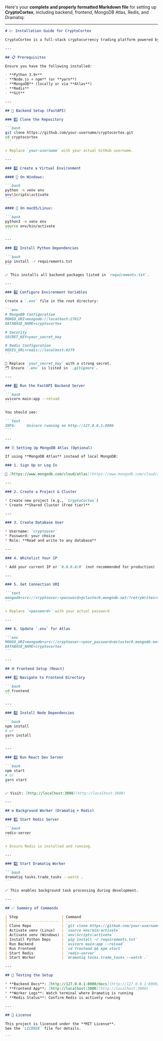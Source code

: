 Here's your **complete and properly formatted Markdown file** for setting up **CryptoCortex**, including backend, frontend, MongoDB Atlas, Redis, and Dramatiq:

---

````markdown
# 💹 Installation Guide for CryptoCortex

CryptoCortex is a full-stack cryptocurrency trading platform powered by **FastAPI** (backend) and **React** (frontend). This guide walks you through setting up the project on your local machine.

---

## 📋 Prerequisites

Ensure you have the following installed:

- **Python 3.9+**
- **Node.js + npm** (or **yarn**)
- **MongoDB** (locally or via **Atlas**)
- **Redis**
- **Git**

---

## 🧠 Backend Setup (FastAPI)

### 1️⃣ Clone the Repository

```bash
git clone https://github.com/your-username/cryptocortex.git
cd cryptocortex
```

> Replace `your-username` with your actual GitHub username.

---

### 2️⃣ Create a Virtual Environment

#### 🔹 On Windows:

```bash
python -m venv env
env\Scripts\activate
```

#### 🔹 On macOS/Linux:

```bash
python3 -m venv env
source env/bin/activate
```

---

### 3️⃣ Install Python Dependencies

```bash
pip install -r requirements.txt
```

✅ This installs all backend packages listed in `requirements.txt`.

---

### 4️⃣ Configure Environment Variables

Create a `.env` file in the root directory:

```env
# MongoDB Configuration
MONGO_URI=mongodb://localhost:27017
DATABASE_NAME=cryptocortex

# Security
SECRET_KEY=your_secret_key

# Redis Configuration
REDIS_URL=redis://localhost:6379
```

🔐 Replace `your_secret_key` with a strong secret.
🗂️ Ensure `.env` is listed in `.gitignore`.

---

### 5️⃣ Run the FastAPI Backend Server

```bash
uvicorn main:app --reload
```

You should see:

```text
INFO:     Uvicorn running on http://127.0.0.1:8000
```

---

## 🗄️ Setting Up MongoDB Atlas (Optional)

If using **MongoDB Atlas** instead of local MongoDB:

### 1. Sign Up or Log In

🔗 [https://www.mongodb.com/cloud/atlas](https://www.mongodb.com/cloud/atlas)

---

### 2. Create a Project & Cluster

* Create new project (e.g., `CryptoCortex`)
* Create **Shared Cluster (Free tier)**

---

### 3. Create Database User

* Username: `cryptouser`
* Password: your choice
* Role: **Read and write to any database**

---

### 4. Whitelist Your IP

* Add your current IP or `0.0.0.0/0` (not recommended for production)

---

### 5. Get Connection URI

```text
mongodb+srv://cryptouser:<password>@cluster0.mongodb.net/?retryWrites=true&w=majority
```

> Replace `<password>` with your actual password

---

### 6. Update `.env` for Atlas

```env
MONGO_URI=mongodb+srv://cryptouser:<your_password>@cluster0.mongodb.net/?retryWrites=true&w=majority
DATABASE_NAME=cryptocortex
```

---

## 🌐 Frontend Setup (React)

### 1️⃣ Navigate to Frontend Directory

```bash
cd frontend
```

---

### 2️⃣ Install Node Dependencies

```bash
npm install
# or
yarn install
```

---

### 3️⃣ Run React Dev Server

```bash
npm start
# or
yarn start
```

✅ Visit: [http://localhost:3000](http://localhost:3000)

---

## ⚙️ Background Worker (Dramatiq + Redis)

### 1️⃣ Start Redis Server

```bash
redis-server
```

> Ensure Redis is installed and running.

---

### 2️⃣ Start Dramatiq Worker

```bash
dramatiq tasks.trade_tasks --watch .
```

✅ This enables background task processing during development.

---

## ✅ Summary of Commands

| Step                    | Command                                                       |
| ----------------------- | ------------------------------------------------------------- |
| Clone Repo              | `git clone https://github.com/your-username/cryptocortex.git` |
| Activate venv (Linux)   | `source env/bin/activate`                                     |
| Activate venv (Windows) | `env\Scripts\activate`                                        |
| Install Python Deps     | `pip install -r requirements.txt`                             |
| Run Backend             | `uvicorn main:app --reload`                                   |
| Run Frontend            | `cd frontend && npm start`                                    |
| Start Redis             | `redis-server`                                                |
| Start Worker            | `dramatiq tasks.trade_tasks --watch .`                        |

---

## 🧪 Testing the Setup

* **Backend Docs**: [http://127.0.0.1:8000/docs](http://127.0.0.1:8000/docs)
* **Frontend App**: [http://localhost:3000](http://localhost:3000)
* **Worker Logs**: Watch terminal where Dramatiq is running
* **Redis Status**: Confirm Redis is actively running

---

## 📄 License

This project is licensed under the **MIT License**.
See the `LICENSE` file for details.

```


